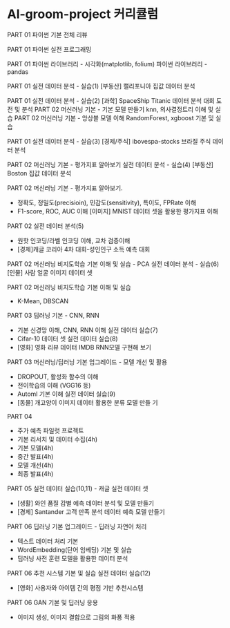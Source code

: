# AI-groom-project 커리큘럼 

PART 01 파이썬 기본 전체 리뷰

PART 01 파이썬 실전 프로그래밍 

PART 01 파이썬 라이브러리 - 시각화(matplotlib, folium)
        파이썬 라이브러리 - pandas

PART 01 실전 데이터 분석 - 실습(1)
        [부동산] 캘리포니아 집값 데이터 분석

PART 01 실전 데이터 분석 - 실습(2)
        [과학] SpaceShip Titanic 데이터 분석 대회 도전 및 분석 
PART 02 머신러닝 기본 - 기본 모델 만들기
        knn, 의사결정트리 이해 및 실습 
PART 02 머신러닝 기본 - 앙상블 모델 이해
        RandomForest, xgboost 기본 및 실습 

PART 01 실전 데이터 분석 - 실습(3)
        [경제/주식] ibovespa-stocks 브라질 주식 데이터 분석 

PART 02 머신러닝 기본 - 평가지표 알아보기
        실전 데이터 분석 - 실습(4)
        [부동산] Boston 집값 데이터 분석

PART 02
머신러닝 기본 - 평가지표 알아보기.
 - 정확도, 정밀도(precisioin), 민감도(sensitivity), 특이도,
FPRate 이해
 - F1-score, ROC, AUC 이해
 [이미지] MNIST 데이터 셋을 활용한 평가지표 이해

PART 02
실전 데이터 분석(5)
 - 원핫 인코딩/라벨 인코딩 이해, 교차 검증이해
 - [경제]캐글 코리아 4차 대회-성인인구 소득 예측 대회

PART 02
머신러닝 비지도학습 기본 이해 및 실습 - PCA
실전 데이터 분석 - 실습(6)
 [인물] 사람 얼굴 이미지 데이터 셋

PART 02 머신러닝 비지도학습 기본 이해 및 실습
 - K-Mean, DBSCAN

PART 03
딥러닝 기본 - CNN, RNN
 - 기본 신경망 이해, CNN, RNN 이해
실전 데이터 실습(7)
 - Cifar-10 데이터 셋
실전 데이터 실습(8)
 - [영화] 영화 리뷰 데이터 IMDB RNN모델 구현해 보기

PART 03
머신러닝/딥러닝 기본 업그레이드 - 모델 개선 및 활용
 - DROPOUT, 활성화 함수의 이해
 - 전이학습의 이해 (VGG16 등)
 - Automl 기본 이해
실전 데이터 실습(9)
 - [동물] 개고양이 이미지 데이터 활용한 분류 모델 만들
기

PART 04
- 주가 예측 파일럿 프로젝트
 - 기본 리서치 및 데이터 수집(4h)
 - 기본 모델(4h)
 - 중간 발표(4h)
 - 모델 개선(4h)
 - 최종 발표(4h)

PART 05
실전 데이터 실습(10,11) - 캐글 실전 데이터 셋
 - [생활] 와인 품질 감별 예측 데이터 분석 및 모델 만들기
 - [경제] Santander 고객 만족 분석 데이터 예측 모델 만들기

PART 06
딥러닝 기본 업그레이드 - 딥러닝 자연어 처리
 - 텍스트 데이터 처리 기본
 - WordEmbedding(단어 임베딩) 기본 및 실습
 - 딥러닝 사전 훈련 모델을 활용한 데이터 분석

PART 06
추천 시스템 기본 및 실습
 실전 데이터 실습(12)
 - [영화] 사용자와 아이템 간의 평점 기반 추천시스템

PART 06 GAN 기본 및 딥러닝 응용
 - 이미지 생성, 이미지 결합으로 그림의 화풍 적용
